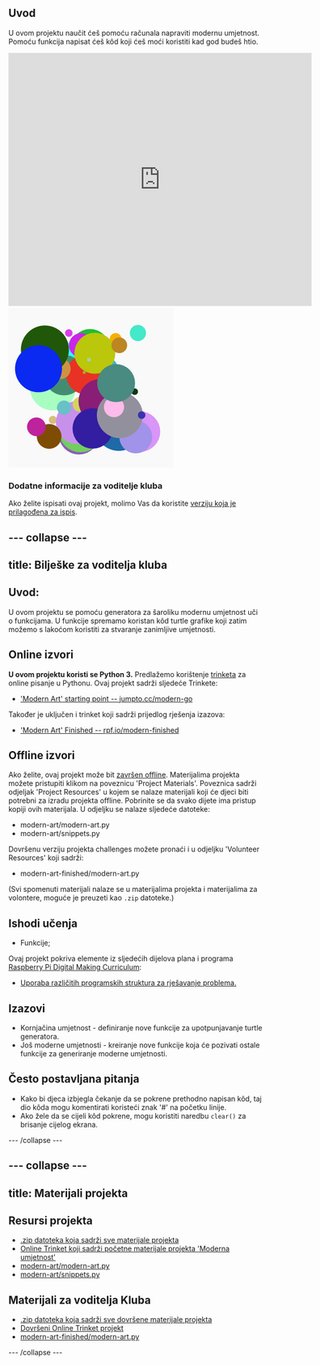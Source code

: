 ## Uvod

U ovom projektu naučit ćeš pomoću računala napraviti modernu umjetnost. Pomoću funkcija napisat ćeš kôd koji ćeš moći koristiti kad god budeš htio.

<div class="trinket">
  <iframe src="https://trinket.io/embed/python/47bbc2fc2b?outputOnly=true&start=result" width="600" height="500" frameborder="0" marginwidth="0" marginheight="0" allowfullscreen>
  </iframe>
  <img src="images/modern-finished.png">
</div>

### Dodatne informacije za voditelje kluba

Ako želite ispisati ovaj projekt, molimo Vas da koristite [verziju koja je prilagođena za ispis](https://projects.raspberrypi.org/en/projects/modern-art/print).

## \--- collapse \---

## title: Bilješke za voditelja kluba

## Uvod:

U ovom projektu se pomoću generatora za šaroliku modernu umjetnost uči o funkcijama. U funkcije spremamo koristan kôd turtle grafike koji zatim možemo s lakoćom koristiti za stvaranje zanimljive umjetnosti.

## Online izvori

**U ovom projektu koristi se Python 3.** Predlažemo korištenje [trinketa](https://trinket.io/) za online pisanje u Pythonu. Ovaj projekt sadrži sljedeće Trinkete:

* ['Modern Art' starting point -- jumpto.cc/modern-go](http://jumpto.cc/modern-go)

Također je uključen i trinket koji sadrži prijedlog rješenja izazova:

* ['Modern Art' Finished -- rpf.io/modern-finished](https://rpf.io/modern-finished)

## Offline izvori

Ako želite, ovaj projekt može bit [završen offline](https://www.codeclubprojects.org/en-GB/resources/python-working-offline/). Materijalima projekta možete pristupiti klikom na poveznicu 'Project Materials'. Poveznica sadrži odjeljak 'Project Resources' u kojem se nalaze materijali koji će djeci biti potrebni za izradu projekta offline. Pobrinite se da svako dijete ima pristup kopiji ovih materijala. U odjeljku se nalaze sljedeće datoteke:

* modern-art/modern-art.py
* modern-art/snippets.py

Dovršenu verziju projekta challenges možete pronaći i u odjeljku 'Volunteer Resources' koji sadrži:

* modern-art-finished/modern-art.py

(Svi spomenuti materijali nalaze se u materijalima projekta i materijalima za volontere, moguće je preuzeti kao `.zip` datoteke.)

## Ishodi učenja

* Funkcije;

Ovaj projekt pokriva elemente iz sljedećih dijelova plana i programa [Raspberry Pi Digital Making Curriculum](http://rpf.io/curriculum):

* [Uporaba različitih programskih struktura za rješavanje problema.](https://www.raspberrypi.org/curriculum/programming/builder)

## Izazovi

* Kornjačina umjetnost - definiranje nove funkcije za upotpunjavanje turtle generatora.
* Još moderne umjetnosti - kreiranje nove funkcije koja će pozivati ostale funkcije za generiranje moderne umjetnosti.

## Često postavljana pitanja

* Kako bi djeca izbjegla čekanje da se pokrene prethodno napisan kôd, taj dio kôda mogu komentirati koristeći znak '#' na početku linije.
* Ako žele da se cijeli kôd pokrene, mogu koristiti naredbu `clear()` za brisanje cijelog ekrana. 

\--- /collapse \---

## \--- collapse \---

## title: Materijali projekta

## Resursi projekta

* [.zip datoteka koja sadrži sve materijale projekta](resources/modern-art-project-resources.zip)
* [Online Trinket koji sadrži početne materijale projekta 'Moderna umjetnost'](http://jumpto.cc/modern-go)
* [modern-art/modern-art.py](resources/modern-art-modern-art.py)
* [modern-art/snippets.py](resources/modern-art-snippets.py)

## Materijali za voditelja Kluba

* [.zip datoteka koja sadrži sve dovršene materijale projekta](resources/modern-art-volunteer-resources.zip)
* [Dovršeni Online Trinket projekt](https://trinket.io/python/47bbc2fc2b)
* [modern-art-finished/modern-art.py](resources/modern-art-finished-modern-art.py)

\--- /collapse \---